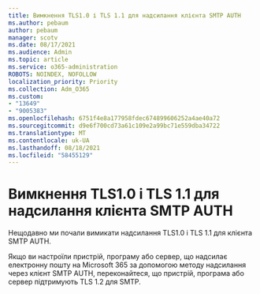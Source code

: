 ```yaml
---
title: Вимкнення TLS1.0 і TLS 1.1 для надсилання клієнта SMTP AUTH
ms.author: pebaum
author: pebaum
manager: scotv
ms.date: 08/17/2021
ms.audience: Admin
ms.topic: article
ms.service: o365-administration
ROBOTS: NOINDEX, NOFOLLOW
localization_priority: Priority
ms.collection: Adm_O365
ms.custom:
- "13649"
- "9005383"
ms.openlocfilehash: 6751f4e8a177958fdec674899606252a4ae40a72
ms.sourcegitcommit: d9e6f700cd73a61c109e2a99bc71e559dba34722
ms.translationtype: MT
ms.contentlocale: uk-UA
ms.lasthandoff: 08/18/2021
ms.locfileid: "58455129"
---
```

# <a name="disabling-tls10-and-tls-11-for-smtp-auth-client-submission"></a>Вимкнення TLS1.0 і TLS 1.1 для надсилання клієнта SMTP AUTH

Нещодавно ми почали вимикати надсилання TLS1.0 і TLS 1.1 для клієнта SMTP AUTH. 

Якщо ви настроїли пристрій, програму або сервер, що надсилає електронну пошту на Microsoft 365 за допомогою методу надсилання через клієнт SMTP AUTH, переконайтеся, що пристрій, програма або сервер підтримують TLS 1.2 для SMTP. 